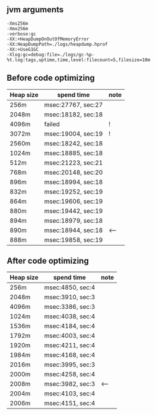 ## jvm arguments
```
-Xms256m
-Xmx256m
-verbose:gc
-XX:+HeapDumpOnOutOfMemoryError
-XX:HeapDumpPath=./logs/heapdump.hprof
-XX:+UseG1GC
-Xlog:gc=debug:file=./logs/gc-%p-%t.log:tags,uptime,time,level:filecount=5,filesize=10m
```

## Before code optimizing
| Heap size | spend time         | note |
|-----------|--------------------|------|
| 256m      | msec:27767, sec:27 ||
| 2048m     | msec:18182, sec:18 ||
| 4096m     | failed             | !    |
| 3072m     | msec:19004, sec:19 | !    |
| 2560m     | msec:18242, sec:18 ||
| 1024m     | msec:18885, sec:18 ||
| 512m      | msec:21223, sec:21 ||
| 768m      | msec:20148, sec:20 ||
| 896m      | msec:18994, sec:18 ||
| 832m      | msec:19252, sec:19 ||
| 864m      | msec:19606, sec:19 ||
| 880m      | msec:19442, sec:19 || 
| 894m      | msec:18979, sec:18 ||
| 890m      | msec:18944, sec:18 | <--  |
| 888m      | msec:19858, sec:19 ||

## After code optimizing
| Heap size | spend time       | note |
|-----------|------------------|------|
| 256m      | msec:4850, sec:4 ||
| 2048m     | msec:3910, sec:3 ||
| 4096m     | msec:3386, sec:3 ||
| 1024m     | msec:4038, sec:4 ||
| 1536m     | msec:4184, sec:4 ||
| 1792m     | msec:4003, sec:4 ||
| 1920m     | msec:4211, sec:4 ||
| 1984m     | msec:4168, sec:4 ||
| 2016m     | msec:3995, sec:3 ||
| 2000m     | msec:4258, sec:4 ||
| 2008m     | msec:3982, sec:3 | <--  |
| 2004m     | msec:4103, sec:4 ||
| 2006m     | msec:4151, sec:4 ||